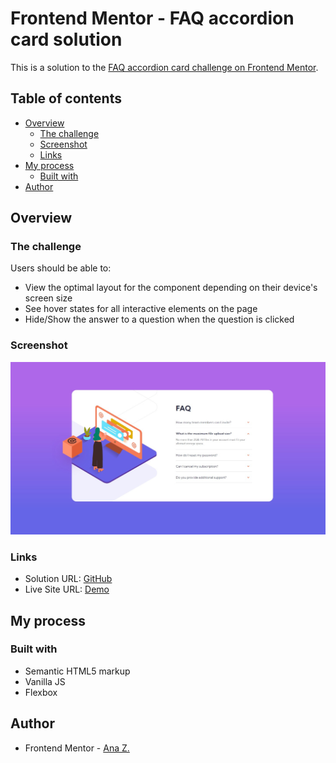 # Frontend Mentor - FAQ accordion card solution

This is a solution to the [FAQ accordion card challenge on Frontend Mentor](https://www.frontendmentor.io/challenges/faq-accordion-card-XlyjD0Oam).

## Table of contents

- [Overview](#overview)
  - [The challenge](#the-challenge)
  - [Screenshot](#screenshot)
  - [Links](#links)
- [My process](#my-process)
  - [Built with](#built-with)
- [Author](#author)

## Overview

### The challenge

Users should be able to:

- View the optimal layout for the component depending on their device's screen size
- See hover states for all interactive elements on the page
- Hide/Show the answer to a question when the question is clicked

### Screenshot

![](./screenshot.jpg)

### Links

- Solution URL: [GitHub](https://vace328.github.io/FM-faq-accordion-card/)
- Live Site URL: [Demo](https://your-live-site-url.com)

## My process

### Built with

- Semantic HTML5 markup
- Vanilla JS
- Flexbox

## Author

- Frontend Mentor - [Ana Z.](https://www.frontendmentor.io/profile/vace328)
